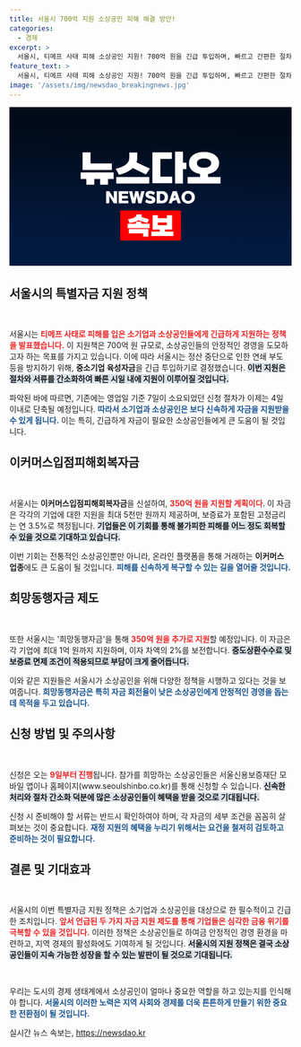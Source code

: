 ```yaml
---
title: 서울시 700억 지원 소상공인 피해 해결 방안!
categories:
  - 경제
excerpt: >
  서울시, 티메프 사태 피해 소상공인 지원! 700억 원을 긴급 투입하며, 빠르고 간편한 절차로 최대 5천만 원까지 지원합니다. 9일부터 신청 가능! 놓치지 마세요!
feature_text: >
  서울시, 티메프 사태 피해 소상공인 지원! 700억 원을 긴급 투입하며, 빠르고 간편한 절차로 최대 5천만 원까지 지원합니다. 9일부터 신청 가능! 놓치지 마세요!
image: '/assets/img/newsdao_breakingnews.jpg'
---
```


<p><img src="/assets/img/newsdao_breakingnews.jpg" alt="koreaapp 속보" /></p>

<h2 data-ke-size="size26">서울시의 특별자금 지원 정책</h2>

<p data-ke-size="size16">&nbsp;</p>

<p>서울시는 <b><span style="color: #ee2323;">티메프 사태로 피해를 입은 소기업과 소상공인들에게 긴급하게 지원하는 정책을 발표했습니다.</span></b> 이 지원책은 700억 원 규모로, 소상공인들의 안정적인 경영을 도모하고자 하는 목표를 가지고 있습니다. 이에 따라 서울시는 정산 중단으로 인한 연쇄 부도 등을 방지하기 위해, <strong>중소기업 육성자금</strong>을 긴급 투입하기로 결정했습니다. <b><span style="background-color: #21538527;">이번 지원은 절차와 서류를 간소화하여 빠른 시일 내에 지원이 이루어질 것입니다.</span></b> </p>

<p>파악된 바에 따르면, 기존에는 영업일 기준 7일이 소요되었던 신청 절차가 이제는 4일 이내로 단축될 예정입니다. <b><span style="color: #1a5490;">따라서 소기업과 소상공인은 보다 신속하게 자금을 지원받을 수 있게 됩니다.</span></b> 이는 특히, 긴급하게 자금이 필요한 소상공인들에게 큰 도움이 될 것입니다.</p>

<h2 data-ke-size="size26">이커머스입점피해회복자금</h2>

<p data-ke-size="size16">&nbsp;</p>

<p>서울시는 <strong>이커머스입점피해회복자금</strong>을 신설하여, <b><span style="color: #ee2323;">350억 원을 지원할 계획이다</span></b>. 이 자금은 각각의 기업에 대한 지원을 최대 5천만 원까지 제공하며, 보증료가 포함된 고정금리는 연 3.5%로 책정됩니다. <b><span style="background-color: #21538527;">기업들은 이 기회를 통해 불가피한 피해를 어느 정도 회복할 수 있을 것으로 기대하고 있습니다.</span></b></p>

<p>이번 기회는 전통적인 소상공인뿐만 아니라, 온라인 플랫폼을 통해 거래하는 <strong>이커머스 업종</strong>에도 큰 도움이 될 것입니다. <b><span style="color: #1a5490;">피해를 신속하게 복구할 수 있는 길을 열어줄 것입니다.</span></b></p>

<h2 data-ke-size="size26">희망동행자금 제도</h2>

<p data-ke-size="size16">&nbsp;</p>

<p>또한 서울시는 '희망동행자금'을 통해 <b><span style="color: #ee2323;">350억 원을 추가로 지원</span></b>할 예정입니다. 이 자금은 각 기업에 최대 1억 원까지 지원하며, 이자 차액의 2%를 보전합니다. <b><span style="background-color: #21538527;">중도상환수수료 및 보증료 면제 조건이 적용되므로 부담이 크게 줄어듭니다.</span></b> </p>

<p>이와 같은 지원들은 서울시가 소상공인을 위해 다양한 정책을 시행하고 있다는 것을 보여줍니다. <b><span style="color: #1a5490;">희망동행자금은 특히 자금 회전율이 낮은 소상공인에게 안정적인 경영을 돕는 데 목적을 두고 있습니다.</span></b></p>

<h2 data-ke-size="size26">신청 방법 및 주의사항</h2>

<p data-ke-size="size16">&nbsp;</p>

<p>신청은 오는 <b><span style="color: #ee2323;">9일부터 진행</span></b>됩니다. 참가를 희망하는 소상공인들은 서울신용보증재단 모바일 앱이나 홈페이지(www.seoulshinbo.co.kr)를 통해 신청할 수 있습니다. <b><span style="background-color: #21538527;">신속한 처리와 절차 간소화 덕분에 많은 소상공인들이 혜택을 받을 것으로 기대됩니다.</span></b></p>

<p>신청 시 준비해야 할 서류는 반드시 확인하여야 하며, 각 자금의 세부 조건을 꼼꼼히 살펴보는 것이 중요합니다. <b><span style="color: #1a5490;">재정 지원의 혜택을 누리기 위해서는 요건을 철저히 검토하고 준비하는 것이 필요합니다.</span></b></p>

<h2 data-ke-size="size26">결론 및 기대효과</h2>

<p data-ke-size="size16">&nbsp;</p>

<p>서울시의 이번 특별자금 지원 정책은 소기업과 소상공인을 대상으로 한 필수적이고 긴급한 조치입니다. <b><span style="color: #ee2323;">앞서 언급된 두 가지 자금 지원 제도를 통해 기업들은 심각한 금융 위기를 극복할 수 있을 것입니다.</span></b> 이러한 정책은 소상공인들로 하여금 안정적인 경영 환경을 마련하고, 지역 경제의 활성화에도 기여하게 될 것입니다. <b><span style="background-color: #21538527;"> 서울시의 지원 정책은 결국 소상공인들이 지속 가능한 성장을 할 수 있는 발판이 될 것으로 기대됩니다.</span></b></p>

<p data-ke-size="size16">&nbsp;</p>

<p>우리는 도시의 경제 생태계에서 소상공인이 얼마나 중요한 역할을 하고 있는지를 인식해야 합니다. <b><span style="color: #1a5490;">서울시의 이러한 노력은 지역 사회와 경제를 더욱 튼튼하게 만들기 위한 중요한 전환점이 될 것입니다.</span></b></p>
실시간 뉴스 속보는, <a href="https://newsdao.kr" rel="dofollow">https://newsdao.kr</a>


